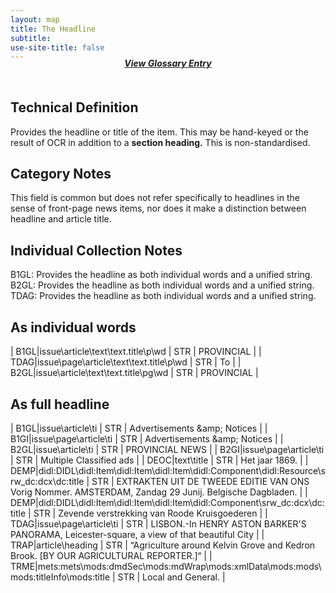 ```yaml
---
layout: map
title: The Headline
subtitle: 
use-site-title: false
---
```


<h4 style="text-align:center;font-style:italic;margin-top:-20px;margin-bottom:50px;"><a href="../../glossary/headline">View Glossary Entry</a></h4>

## Technical Definition

Provides the headline or title of the item. This may be hand-keyed or the result of OCR in addition to a **section heading.** This is non-standardised.

## Category Notes

This field is common but does not refer specifically to headlines in the sense of front-page news items, nor does it make a distinction between headline and article title.

## Individual Collection Notes

B1GL: Provides the headline as both individual words and a unified string.  
B2GL: Provides the headline as both individual words and a unified string.  
TDAG: Provides the headline as both individual words and a unified string.  

## As individual words

| B1GL|issue\\article\\text\\text.title\\p\\wd       | STR | PROVINCIAL |
| TDAG|issue\\page\\article\\text\\text.title\\p\\wd | STR | To         |
| B2GL|issue\\article\\text\\text.title\\pg\\wd      | STR | PROVINCIAL |

## As full headline

| B1GL|issue\\article\\ti                                                                                | STR | Advertisements \&amp; Notices                                                                         |
| B1GI|issue\\page\\article\\ti                                                                          | STR | Advertisements \&amp; Notices                                                                         |
| B2GL|issue\\article\\ti                                                                                | STR | PROVINCIAL NEWS                                                                                       |
| B2GI|issue\\page\\article\\ti                                                                          | STR | Multiple Classified ads                                                                               |
| DEOC|text\\title                                                                                       | STR | Het jaar 1869.                                                                                        |
| DEMP|didl:DIDL\\didl:Item\\didl:Item\\didl:Item\\didl:Component\\didl:Resource\\srw\_dc:dcx\\dc:title  | STR | EXTRAKTEN UIT DE TWEEDE EDITIE VAN ONS Vorig Nommer. AMSTERDAM, Zandag 29 Junij. Belgische Dagbladen. |
| DEMP|didl:DIDL\\didl:Item\\didl:Item\\didl:Item\\didl:Component\\srw\_dc:dcx\\dc:title                 | STR | Zevende verstrekking van Roode Kruisgoederen                                                          |
| TDAG|issue\\page\\article\\ti                                                                          | STR | LISBON.-In HENRY ASTON BARKER'S PANORAMA, Leicester-square, a view of that beautiful City             |
| TRAP|article\\heading                                                                                  | STR | “Agriculture around Kelvin Grove and Kedron Brook. \[BY OUR AGRICULTURAL REPORTER.\]“                 |
| TRME|mets:mets\\mods:dmdSec\\mods:mdWrap\\mods:xmlData\\mods:mods\\mods:titleInfo\\mods:title          | STR | Local and General.                                                                                    |
